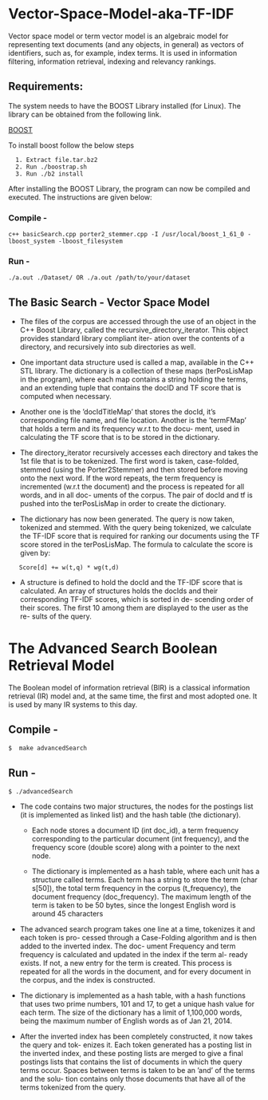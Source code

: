 # Vector-Space-Model-aka-TF-IDF
Vector space model or term vector model is an algebraic model for representing text documents (and any objects, in general) as vectors of identifiers, such as, for example, index terms. It is used in information filtering, information retrieval, indexing and relevancy rankings.

## Requirements: 
The system needs to have the BOOST Library installed (for Linux). 
The library can be obtained from the following link. 

[BOOST](http://www.boost.org/doc/libs/1_61_0/more/getting_started/unix-variants.html)

To install boost follow the below steps 
```
  1. Extract file.tar.bz2
  2. Run ./boostrap.sh
  3. Run ./b2 install
```
After installing the BOOST Library, the program can now be compiled and
 executed. The instructions are given below:

### Compile -

```
c++ basicSearch.cpp porter2_stemmer.cpp -I /usr/local/boost_1_61_0 -lboost_system -lboost_filesystem
```

### Run -

```
./a.out ./Dataset/ OR ./a.out /path/to/your/dataset
```

## The Basic Search - Vector Space Model

* The files of the corpus are accessed through the use of an object in the C++ Boost Library,
  called the recursive_directory_iterator. This object provides standard library compliant iter-
  ation over the contents of a directory, and recursively into sub directories as well.
  
* One important data structure used is called a map, available in the C++ STL library. The
  dictionary is a collection of these maps (terPosLisMap in the program), where each map
  contains a string holding the terms, and an extending tuple that contains the docID and TF
  score that is computed when necessary.
  
* Another one is the ’docIdTitleMap’ that stores the docId, it’s corresponding file name, and
  file location. Another is the ’termFMap’ that holds a term and its frequency w.r.t to the docu-
  ment, used in calculating the TF score that is to be stored in the dictionary.
  
* The directory_iterator recursively accesses each directory and takes the 1st file that is to be
  tokenized. The first word is taken, case-folded, stemmed (using the Porter2Stemmer) and
  then stored before moving onto the next word. If the word repeats, the term frequency is
  incremented (w.r.t the document) and the process is repeated for all words, and in all doc-
  uments of the corpus. The pair of docId and tf is pushed into the terPosLisMap in order to
  create the dictionary.
  
* The dictionary has now been generated. The query is now taken, tokenized and stemmed.
  With the query being tokenized, we calculate the TF-IDF score that is required for ranking
  our documents using the TF score stored in the terPosLisMap.
  The formula to calculate the score is given by: 

```  
   Score[d] += w(t,q) * wg(t,d)
```  

* A structure is defined to hold the docId and the TF-IDF score that is calculated. An array
  of structures holds the docIds and their corresponding TF-IDF scores, which is sorted in de-
  scending order of their scores. The first 10 among them are displayed to the user as the re-
  sults of the query.
  

# The Advanced Search Boolean Retrieval Model

The Boolean model of information retrieval (BIR) is a classical information retrieval (IR) model and, at the same time, the first and most adopted one. It is used by many IR systems to this day.

## Compile -

```sh
$  make advancedSearch
```

## Run -

```sh
$ ./advancedSearch 

```


* The code contains two major structures, the nodes for the postings list (it is implemented as linked list) and the hash table (the dictionary).
  * Each node stores a document ID (int doc_id), a term frequency corresponding to the
    particular document (int frequency), and the frequency score (double score) along with a
    pointer to the next node.
    
  * The dictionary is implemented as a hash table, where each unit has a structure called
    terms. Each term has a string to store the term (char s[50]), the total term frequency
    in the corpus (t_frequency), the document frequency (doc_frequency). The maximum
    length of the term is taken to be 50 bytes, since the longest English word is around 45
    characters
  
* The advanced search program takes one line at a time, tokenizes it and each token is pro-
  cessed through a Case-Folding algorithm and is then added to the inverted index. The doc-
  ument Frequency and term frequency is calculated and updated in the index if the term al-
  ready exists. If not, a new entry for the term is created. This process is repeated for all the
  words in the document, and for every document in the corpus, and the index is constructed.
  
* The dictionary is implemented as a hash table, with a hash functions that uses two prime
  numbers, 101 and 17, to get a unique hash value for each term. The size of the dictionary
  has a limit of 1,100,000 words, being the maximum number of English words as of Jan 21,
  2014.
  
* After the inverted index has been completely constructed, it now takes the query and tok-
  enizes it. Each token generated has a posting list in the inverted index, and these posting
  lists are merged to give a final postings lists that contains the list of documents in which the
  query terms occur. Spaces between terms is taken to be an ’and’ of the terms and the solu-
  tion contains only those documents that have all of the terms tokenized from the query.
